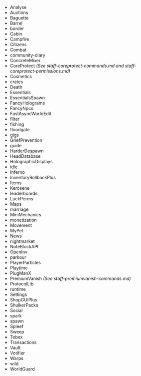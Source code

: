 - Analyse
- Auctions
- Baguette
- Barrel
- border
- Cabin
- Campfire
- Citizens
- Combat
- community-diary
- ConcreteMixer
- CoreProtect _(See staff-coreprotect-commands.md and staff-coreprotect-permissions.md)_
- Cosmetics
- crates
- Death
- Essentials
- EssentialsSpawn
- FancyHolograms
- FancyNpcs
- FastAsyncWorldEdit
- filter
- fishing
- floodgate
- gigs
- GriefPrevention
- guide
- HarderDespawn
- HeadDatabase
- HolographicDisplays
- idle
- Inferno
- InventoryRollbackPlus
- Items
- Kerosene
- leaderboards
- LuckPerms
- Maps
- marriage
- MiniMechanics
- monetization
- Movement
- MyPet
- News
- nightmarket
- NoteBlockAPI
- OpenInv
- parkour
- PlayerParticles
- Playtime
- PlugManX
- PremiumVanish _(See staff-premiumvanish-commands.md)_
- ProtocolLib
- runtime
- Settings
- ShopGUIPlus
- ShulkerPacks
- Social
- spark
- spawn
- Spleef
- Sweep
- Tebex
- Transactions
- Vault
- Votifier
- Warps
- wild
- WorldGuard